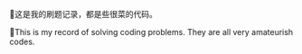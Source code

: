 👻这是我的刷题记录，都是些很菜的代码。

👻This is my record of solving coding problems. They are all very amateurish codes.